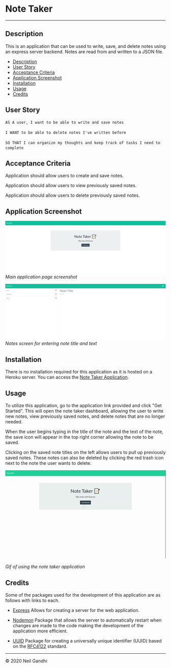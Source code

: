 # Note Taker

---

## Description

This is an application that can be used to write, save, and delete notes using an express server backend. Notes are read from and written to a JSON file.

- [Description](#description)
- [User Story](#user-story)
- [Acceptance Criteria](#acceptance-criteria)
- [Application Screenshot](#application-screenshot)
- [Installation](#installation)
- [Usage](#usage)
- [Credits](#credits)

## User Story

```
AS A user, I want to be able to write and save notes

I WANT to be able to delete notes I've written before

SO THAT I can organize my thoughts and keep track of tasks I need to complete
```

## Acceptance Criteria

Application should allow users to create and save notes.

Application should allow users to view previously saved notes.

Application should allow users to delete previously saved notes.

## Application Screenshot

![Note Taker Main Page](./assets/note-taker-main.png "Note Take Main Page")
_Main application page screenshot_

![Note Taker Notes](./assets/notes-page.png "Notes Screen")
_Notes screen for entering note title and text_

## Installation

There is no installation required for this application as it is hosted on a Heroku server. You can access the [Note Taker Application](https://blooming-chamber-39925.herokuapp.com/).

## Usage

To utilize this application, go to the application link provided and click "Get Started". This will open the note taker dashboard, allowing the user to write new notes, view previously saved notes, and delete notes that are no longer needed.

When the user begins typing in the title of the note and the text of the note, the save icon will appear in the top right corner allowing the note to be saved.

Clicking on the saved note titles on the left allows users to pull up previously saved notes. These notes can also be deleted by clicking the red trash icon next to the note the user wants to delete.

![Note Take Demo GIF](./assets/note-take-demo.gif "Note Take Demo GIF")

_Gif of using the note taker application_

## Credits

Some of the packages used for the development of this application are as follows with links to each.

- [Express](https://expressjs.com/)
  Allows for creating a server for the web application.

- [Nodemon](https://www.npmjs.com/package/nodemon)
  Package that allows the server to automatically restart when changes are made to the code making the development of the application more efficient.

- [UUID](https://www.npmjs.com/package/uuid)
  Package for creating a universally unique identifier (UUID) based on the [RFC4122](https://www.ietf.org/rfc/rfc4122.txt) standard.

---

© 2020 Neil Gandhi
